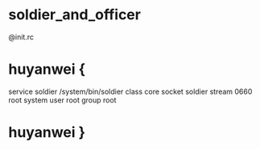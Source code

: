 soldier_and_officer
===================

@init.rc

# huyanwei {

service soldier /system/bin/soldier
      class core
      socket soldier stream 0660 root system
      user root
      group root
# huyanwei }
